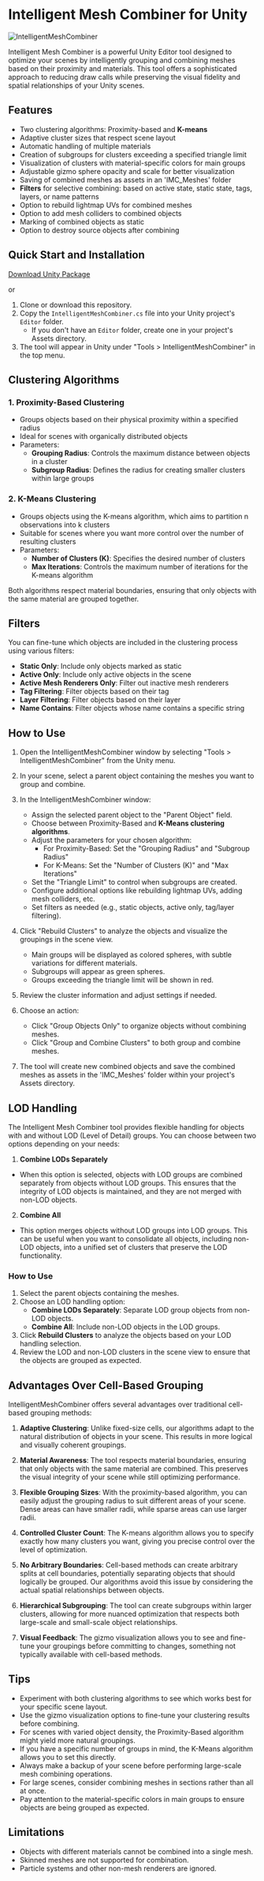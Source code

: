 # Intelligent Mesh Combiner for Unity

![IntelligentMeshCombiner](imc.png)

Intelligent Mesh Combiner is a powerful Unity Editor tool designed to optimize your scenes by intelligently grouping and combining meshes based on their proximity and materials. This tool offers a sophisticated approach to reducing draw calls while preserving the visual fidelity and spatial relationships of your Unity scenes.

## Features

- Two clustering algorithms: Proximity-based and **K-means** 
- Adaptive cluster sizes that respect scene layout
- Automatic handling of multiple materials
- Creation of subgroups for clusters exceeding a specified triangle limit
- Visualization of clusters with material-specific colors for main groups
- Adjustable gizmo sphere opacity and scale for better visualization
- Saving of combined meshes as assets in an 'IMC_Meshes' folder
- **Filters** for selective combining: based on active state, static state, tags, layers, or name patterns
- Option to rebuild lightmap UVs for combined meshes
- Option to add mesh colliders to combined objects
- Marking of combined objects as static
- Option to destroy source objects after combining

## Quick Start and Installation

[Download Unity Package](https://github.com/roundyyy/intelligent_mesh_combiner/releases)

or

1. Clone or download this repository.
2. Copy the `IntelligentMeshCombiner.cs` file into your Unity project's `Editor` folder.
   - If you don't have an `Editor` folder, create one in your project's Assets directory.
3. The tool will appear in Unity under "Tools > IntelligentMeshCombiner" in the top menu.

## Clustering Algorithms

### 1. Proximity-Based Clustering

- Groups objects based on their physical proximity within a specified radius
- Ideal for scenes with organically distributed objects
- Parameters:
  - **Grouping Radius**: Controls the maximum distance between objects in a cluster
  - **Subgroup Radius**: Defines the radius for creating smaller clusters within large groups

### 2. **K-Means Clustering** 

- Groups objects using the K-means algorithm, which aims to partition n observations into k clusters
- Suitable for scenes where you want more control over the number of resulting clusters
- Parameters:
  - **Number of Clusters (K)**: Specifies the desired number of clusters
  - **Max Iterations**: Controls the maximum number of iterations for the K-means algorithm

Both algorithms respect material boundaries, ensuring that only objects with the same material are grouped together.

## Filters

You can fine-tune which objects are included in the clustering process using various filters:

- **Static Only**: Include only objects marked as static
- **Active Only**: Include only active objects in the scene
- **Active Mesh Renderers Only**: Filter out inactive mesh renderers
- **Tag Filtering**: Filter objects based on their tag
- **Layer Filtering**: Filter objects based on their layer
- **Name Contains**: Filter objects whose name contains a specific string

## How to Use

1. Open the IntelligentMeshCombiner window by selecting "Tools > IntelligentMeshCombiner" from the Unity menu.

2. In your scene, select a parent object containing the meshes you want to group and combine.

3. In the IntelligentMeshCombiner window:
   - Assign the selected parent object to the "Parent Object" field.
   - Choose between Proximity-Based and **K-Means clustering algorithms**.
   - Adjust the parameters for your chosen algorithm:
     - For Proximity-Based: Set the "Grouping Radius" and "Subgroup Radius"
     - For K-Means: Set the "Number of Clusters (K)" and "Max Iterations"
   - Set the "Triangle Limit" to control when subgroups are created.
   - Configure additional options like rebuilding lightmap UVs, adding mesh colliders, etc.
   - Set filters as needed (e.g., static objects, active only, tag/layer filtering).

4. Click "Rebuild Clusters" to analyze the objects and visualize the groupings in the scene view.
   - Main groups will be displayed as colored spheres, with subtle variations for different materials.
   - Subgroups will appear as green spheres.
   - Groups exceeding the triangle limit will be shown in red.

5. Review the cluster information and adjust settings if needed.

6. Choose an action:
   - Click "Group Objects Only" to organize objects without combining meshes.
   - Click "Group and Combine Clusters" to both group and combine meshes.

7. The tool will create new combined objects and save the combined meshes as assets in the 'IMC_Meshes' folder within your project's Assets directory.

## LOD Handling

The Intelligent Mesh Combiner tool provides flexible handling for objects with and without LOD (Level of Detail) groups. You can choose between two options depending on your needs:

1. **Combine LODs Separately**
- When this option is selected, objects with LOD groups are combined separately from objects without LOD groups. This ensures that the integrity of LOD objects is maintained, and they are not merged with non-LOD objects.

2. **Combine All**
- This option merges objects without LOD groups into LOD groups. This can be useful when you want to consolidate all objects, including non-LOD objects, into a unified set of clusters that preserve the LOD functionality.

### How to Use
1. Select the parent objects containing the meshes.
2. Choose an LOD handling option:
   - **Combine LODs Separately**: Separate LOD group objects from non-LOD objects.
   - **Combine All**: Include non-LOD objects in the LOD groups.
3. Click **Rebuild Clusters** to analyze the objects based on your LOD handling selection.
4. Review the LOD and non-LOD clusters in the scene view to ensure that the objects are grouped as expected.


## Advantages Over Cell-Based Grouping

IntelligentMeshCombiner offers several advantages over traditional cell-based grouping methods:

1. **Adaptive Clustering**: Unlike fixed-size cells, our algorithms adapt to the natural distribution of objects in your scene. This results in more logical and visually coherent groupings.

2. **Material Awareness**: The tool respects material boundaries, ensuring that only objects with the same material are combined. This preserves the visual integrity of your scene while still optimizing performance.

3. **Flexible Grouping Sizes**: With the proximity-based algorithm, you can easily adjust the grouping radius to suit different areas of your scene. Dense areas can have smaller radii, while sparse areas can use larger radii.

4. **Controlled Cluster Count**: The K-means algorithm allows you to specify exactly how many clusters you want, giving you precise control over the level of optimization.

5. **No Arbitrary Boundaries**: Cell-based methods can create arbitrary splits at cell boundaries, potentially separating objects that should logically be grouped. Our algorithms avoid this issue by considering the actual spatial relationships between objects.

6. **Hierarchical Subgrouping**: The tool can create subgroups within larger clusters, allowing for more nuanced optimization that respects both large-scale and small-scale object relationships.

7. **Visual Feedback**: The gizmo visualization allows you to see and fine-tune your groupings before committing to changes, something not typically available with cell-based methods.

## Tips

- Experiment with both clustering algorithms to see which works best for your specific scene layout.
- Use the gizmo visualization options to fine-tune your clustering results before combining.
- For scenes with varied object density, the Proximity-Based algorithm might yield more natural groupings.
- If you have a specific number of groups in mind, the K-Means algorithm allows you to set this directly.
- Always make a backup of your scene before performing large-scale mesh combining operations.
- For large scenes, consider combining meshes in sections rather than all at once.
- Pay attention to the material-specific colors in main groups to ensure objects are being grouped as expected.

## Limitations

- Objects with different materials cannot be combined into a single mesh.
- Skinned meshes are not supported for combination.
- Particle systems and other non-mesh renderers are ignored.


